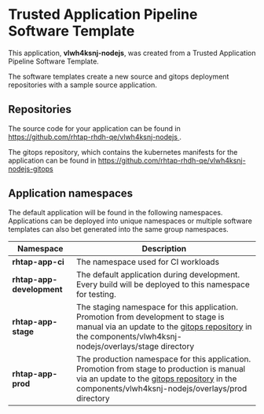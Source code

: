 # Trusted Application Pipeline Software Template

This application, **vlwh4ksnj-nodejs**, was created from a Trusted Application Pipeline Software Template.

The software templates create a new source and gitops deployment repositories with a sample source application. 

## Repositories

The source code for your application can be found in [https://github.com/rhtap-rhdh-qe/vlwh4ksnj-nodejs ](https://github.com/rhtap-rhdh-qe/vlwh4ksnj-nodejs ).
 
The gitops repository, which contains the kubernetes manifests for the application can be found in 
[https://github.com/rhtap-rhdh-qe/vlwh4ksnj-nodejs-gitops ](https://github.com/rhtap-rhdh-qe/vlwh4ksnj-nodejs-gitops ) 

## Application namespaces 

The default application will be found in the following namespaces. Applications can be deployed into unique namespaces or multiple software templates can also bet generated into the same group namespaces.  

|  Namespace   |  Description   |  
| -------- | -------- |
| **rhtap-app-ci** | The namespace used for CI workloads |
| **rhtap-app-development** | The default application during development. Every build will be deployed to this namespace for testing. |
| **rhtap-app-stage** | The staging namespace for this application. Promotion from development to stage is manual via an update to the [gitops repository](https://github.com/rhtap-rhdh-qe/vlwh4ksnj-nodejs-gitops ) in the components/vlwh4ksnj-nodejs/overlays/stage directory |
| **rhtap-app-prod** | The production namespace for this application. Promotion from stage to production is manual via an update to the [gitops repository](https://github.com/rhtap-rhdh-qe/vlwh4ksnj-nodejs-gitops ) in the components/vlwh4ksnj-nodejs/overlays/prod directory |